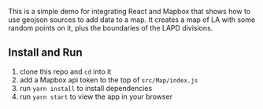 This is a simple demo for integrating React and Mapbox that shows how to use geojson sources to add data to a map. It creates a map of LA with some random points on it, plus the boundaries of the LAPD divisions.

## Install and Run

1. clone this repo and `cd` into it
2. add a Mapbox api token to the top of `src/Map/index.js`
3. run `yarn install` to install dependencies
4. run `yarn start` to view the app in your browser
